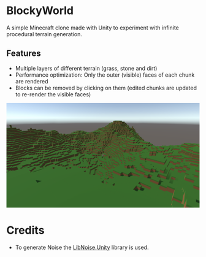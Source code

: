 # BlockyWorld
A simple Minecraft clone made with Unity to experiment with infinite procedural terrain generation.

## Features
- Multiple layers of different terrain (grass, stone and dirt)
- Performance optimization: Only the outer (visible) faces of each chunk are rendered
- Blocks can be removed by clicking on them (edited chunks are updated to re-render the visible faces)


<img src="https://github.com/D0miH/BlockyWorld/blob/master/Screenshot.png?raw=true" width=700/>

# Credits
* To generate Noise the [LibNoise.Unity](https://github.com/ricardojmendez/LibNoise.Unity) library is used.
